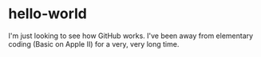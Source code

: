 # hello-world
I'm just looking to see how GitHub works. I've been away from elementary coding (Basic on Apple II) for a very, very long time.
